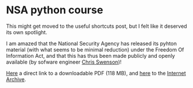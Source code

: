 # NSA python course

This might get moved to the useful shortcuts post, but I felt like it deserved its own spotlight. 

I am amazed that the National Security Agency has released its pyhton material (with what seems to be minimal reduction) 
under the Freedom Of Information Act, and that this has thus been made publicly and openly available (by sofware engineer 
[Chris Swenson](https://twitter.com/chris_swenson/status/1225836060938125313))! 

[Here](https://nsa.sfo2.digitaloceanspaces.com/comp3321.pdf) a direct link to a downloadable PDF (118 MB), 
and [here](https://archive.org/details/comp3321/page/n89/mode/2up/search/device) to the [Internet Archive](archive.org).
